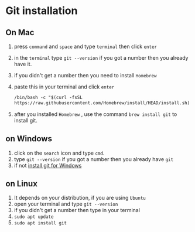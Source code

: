 # Git installation

## On Mac

1. press `command` and `space` and type `terminal` then click `enter`
2. in the `terminal` type `git --version` if you got a number then you already
   have it.
3. if you didn't get a number then you need to install `Homebrew`
4. paste this in your terminal and click `enter`

   ```markdown
   /bin/bash -c "$(curl -fsSL
   https://raw.githubusercontent.com/Homebrew/install/HEAD/install.sh)"
   ```

5. after you installed `Homebrew` , use the command `brew install git` to
   install git.

## on Windows

1. click on the `search` icon and type `cmd`.
2. type `git --version` if you got a number then you already have `git`
3. if not [install git for Windows](https://gitforwindows.org/)

## on Linux

1. It depends on your distribution, if you are using `Ubuntu`
2. open your terminal and type `git --version`
3. if you didn't get a number then type in your terminal
4. `sudo apt update`
5. `sudo apt install git`
